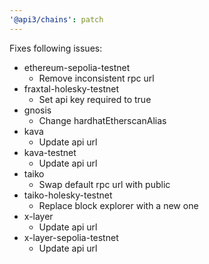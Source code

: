 ```yaml
---
'@api3/chains': patch
---
```


Fixes following issues:
* ethereum-sepolia-testnet
  - Remove inconsistent rpc url
* fraxtal-holesky-testnet
  - Set api key required to true
* gnosis
  - Change hardhatEtherscanAlias
* kava
  - Update api url
* kava-testnet
  - Update api url
* taiko
  - Swap default rpc url with public
* taiko-holesky-testnet
  - Replace block explorer with a new one
* x-layer
  - Update api url
* x-layer-sepolia-testnet
  - Update api url
